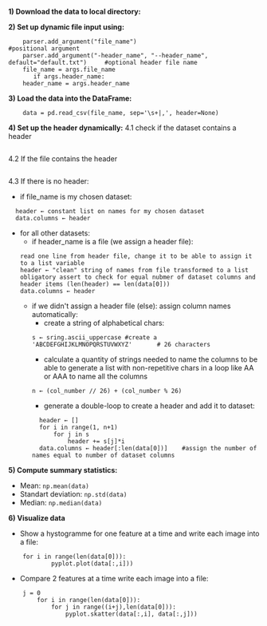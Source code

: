 **1) Download the data to local directory:**

**2) Set up dynamic file input using:**
```
	parser.add_argument("file_name")    						#positional argument
	parser.add_argument("-header_name", "--header_name", default="default.txt") 	#optional header file name
	file_name = args.file_name
	   if args.header_name:
	header_name = args.header_name
```
**3) Load the data into the DataFrame:**
```
	data = pd.read_csv(file_name, sep='\s+|,', header=None)
```
**4) Set up the header dynamically:**
4.1 check if the dataset contains a header
```

```
4.2 If the file contains the header
```

```
4.3 If there is no header:
  * if file_name is my chosen dataset:
  ```
	header ← constant list on names for my chosen dataset
	data.columns ← header 						
  ```
  * for all other datasets:
    - if header_name is a file (we assign a header file):
    ```
  	read one line from header file, change it to be able to assign it to a list variable
  	header ← "clean" string of names from file transformed to a list
  	obligatory assert to check for equal nubmer of dataset columns and header items (len(header) == len(data[0]))
  	data.columns ← header 						
    ```
    - if we didn't assign a header file (else): assign column names automatically:
      * create a string of alphabetical chars:
      ```
      s ← sring.ascii_uppercase #create a 'ABCDEFGHIJKLMNOPQRSTUVWXYZ'		 # 26 characters   
      ```
      * calculate a quantity of strings needed to name the columns to be able to generate a list with non-repetitive chars in a loop like AA or AAA to name all the columns
      ```
      n ← (col_number // 26) + (col_number % 26)
      ```
      * generate a double-loop to create a header and add it to dataset:
      ```
    	header ← []
        for i in range(1, n+1)
            for j in s
                header += s[j]*i
        data.columns ← header[:len(data[0])] 	#assign the number of names equal to number of dataset columns
      ```
	
**5) Compute summary statistics:**
* Mean: `np.mean(data)`
* Standart deviation: `np.std(data)`
* Median: `np.median(data)`
	
**6) Visualize data**
* Show a hystogramme for one feature at a time and write each image into a file:
```
	for i in range(len(data[0])):
            pyplot.plot(data[:,i]))
```
* Compare 2 features at a time write each image into a file:
```
	j = 0
        for i in range(len(data[0])):
            for j in range((i+j),len(data[0])):
                pyplot.skatter(data[:,i], data[:,j]))
```
				
